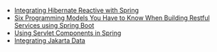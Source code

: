 * [Integrating Hibernate Reactive with Spring](./hibernate-reactive.md)
* [Six Programming Models You Have to Know When Building Restful Services using Spring Boot](./programming-models.md)
* [Using Servlet Components in Spring](./servlet.md)
* [Integrating Jakarta Data](./jakarta-data.md)
  